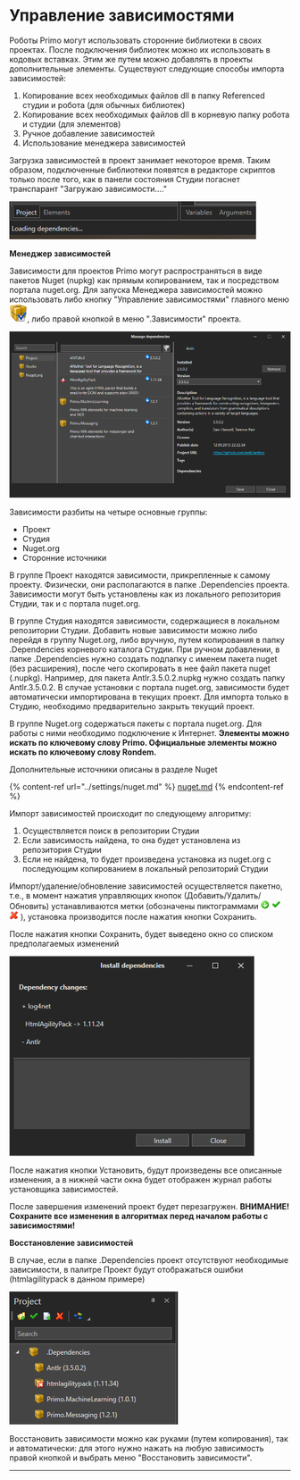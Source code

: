 # Управление зависимостями

Роботы Primo могут использовать сторонние библиотеки в своих проектах. После подключения библиотек можно их использовать в кодовых вставках. Этим же путем можно добавлять в проекты дополнительные элементы. Существуют следующие способы импорта зависимостей:

1. Копирование всех необходимых файлов dll в папку Referenced студии и робота (для обычных библиотек)
2. Копирование всех необходимых файлов dll в корневую папку робота и студии (для элементов)
3. Ручное добавление зависимостей
4. Использование менеджера зависимостей

Загрузка зависимостей в проект занимает некоторое время. Таким образом, подключенные библиотеки появятся в редакторе скриптов только после того, как в панели состояния Студии погаснет транспарант "Загружаю зависимости...."

![](<../../.gitbook/assets/image (372).png>)

**Менеджер зависимостей**

Зависимости для проектов Primo могут распространяться в виде пакетов Nuget (nupkg) как прямым копированием, так и посредством портала nuget.org. Для запуска Менеджера зависимостей можно использовать либо кнопку "Управление зависимостями" главного меню <img src="../../.gitbook/assets/managePackages32.png" alt="" data-size="line">, либо правой кнопкой в меню ".Зависимости" проекта.

![](<../../.gitbook/assets/image (323).png>)

Зависимости разбиты на четыре основные группы:

* Проект
* Студия
* Nuget.org
* Сторонние источники

В группе Проект находятся зависимости, прикрепленные к самому проекту. Физически, они располагаются в папке .Dependencies проекта. Зависимости могут быть установлены как из локального репозитория Студии, так и с портала nuget.org.

В группе Студия находятся зависимости, содержащиеся в локальном репозитории Студии. Добавить новые зависимости можно либо перейдя в группу Nuget.org, либо вручную, путем копирования в папку .Dependencies корневого каталога Студии. При ручном добавлении, в папке .Dependencies нужно создать подпапку с именем пакета nuget (без расширения), после чего скопировать в нее файл пакета nuget (.nupkg). Например, для пакета Antlr.3.5.0.2.nupkg нужно создать папку Antlr.3.5.0.2. В случае установки с портала nuget.org, зависимости будет автоматически импортирована в текущих проект. Для импорта только в Студию, необходимо предварительно закрыть текущий проект.

В группе Nuget.org содержаться пакеты с портала nuget.org. Для работы с ними необходимо подключение к Интернет. **Элементы можно искать по ключевому слову Primo. Официальные элементы можно искать по ключевому слову Rondem.**

Дополнительные источники описаны в разделе Nuget

{% content-ref url="../settings/nuget.md" %}
[nuget.md](../settings/nuget.md)
{% endcontent-ref %}

Импорт зависимостей происходит по следующему алгоритму:

1. Осуществляется поиск в репозитории Студии
2. Если зависимость найдена, то она будет установлена из репозитория Студии
3. Если не найдена, то будет произведена установка из nuget.org с последующим копированием в локальный репозиторий Студии

Импорт/удаление/обновление зависимостей осуществляется пакетно, т.е., в момент нажатия управляющих кнопок (Добавить/Удалить/Обновить) устанавливаются метки (обозначены пиктограммами <img src="../../.gitbook/assets/stateToInstall.png" alt="" data-size="line"> <img src="../../.gitbook/assets/4 (1) (1) (2) (1) (1).png" alt="" data-size="line"> <img src="../../.gitbook/assets/10 (2) (1) (2) (1) (1) (1).png" alt="" data-size="line"> ), установка производится после нажатия кнопки Сохранить.

После нажатия кнопки Сохранить, будет выведено окно со списком предполагаемых изменений

![](<../../.gitbook/assets/image (296).png>)

После нажатия кнопки Установить, будут произведены все описанные изменения, а в нижней части окна будет отображен журнал работы установщика зависимостей.

После завершения изменений проект будет перезагружен. **ВНИМАНИЕ! Сохраните все изменения в алгоритмах перед началом работы с зависимостями!**

**Восстановление зависимостей**

В случае, если в папке .Dependencies проект отсутствуют необходимые зависимости, в палитре Проект будут отображаться ошибки (htmlagilitypack в данном примере)

![](<../../.gitbook/assets/image (441).png>)

Восстановить зависимости можно как руками (путем копирования), так и автоматически: для этого нужно нажать на любую зависимость правой кнопкой и выбрать меню "Восстановить зависимости".

***
